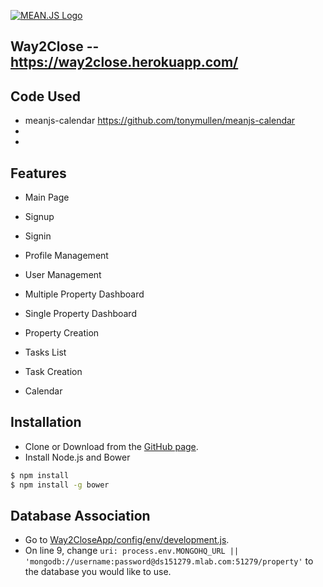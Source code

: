[![MEAN.JS Logo](http://meanjs.org/img/logo-small.png)](http://meanjs.org/)

## Way2Close -- https://way2close.herokuapp.com/

## Code Used
* meanjs-calendar https://github.com/tonymullen/meanjs-calendar
*
*

## Features
* Main Page

* Signup

* Signin

* Profile Management

* User Management

* Multiple Property Dashboard

* Single Property Dashboard

* Property Creation

* Tasks List

* Task Creation

* Calendar

## Installation
* Clone or Download from the [GitHub page](https://github.com/jngriffin/Way2CloseApp/).
* Install Node.js and Bower
```bash
$ npm install
$ npm install -g bower
```

## Database Association
* Go to [Way2CloseApp/config/env/development.js](https://github.com/jngriffin/Way2CloseApp/blob/17452660ed3dfbcd19eb183aa631503e67e12920/config/env/development.js).
* On line 9, change `uri: process.env.MONGOHQ_URL || 'mongodb://username:password@ds151279.mlab.com:51279/property'` to the database you would like to use.
